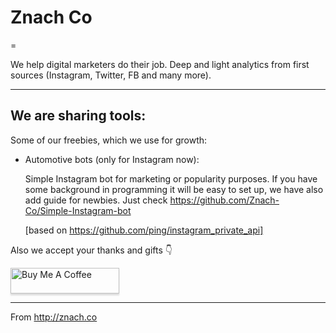# Znach Co
=

We help digital marketers do their job.
Deep and light analytics from first sources (Instagram, Twitter, FB and many more).

-------

We are sharing tools:
-

Some of our freebies, which we use for growth:

- Automotive bots (only for Instagram now):
    
    Simple Instagram bot for marketing or popularity purposes. If you have some background in programming it will be easy to set up, we have also add guide for newbies.
    Just check https://github.com/Znach-Co/Simple-Instagram-bot
    
    [based on https://github.com/ping/instagram_private_api]
    


Also we accept your thanks and gifts :point_down:

<a href="https://www.buymeacoffee.com/2gcAduieV" target="_blank"><img src="https://www.buymeacoffee.com/assets/img/custom_images/orange_img.png" alt="Buy Me A Coffee" style="height: 41px !important;width: 174px !important;box-shadow: 0px 3px 2px 0px rgba(190, 190, 190, 0.5) !important;-webkit-box-shadow: 0px 3px 2px 0px rgba(190, 190, 190, 0.5) !important;" ></a>


    
------


From http://znach.co